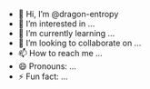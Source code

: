 - 👋 Hi, I’m @dragon-entropy
- 👀 I’m interested in ...
- 🌱 I’m currently learning ...
- 💞️ I’m looking to collaborate on ...
- 📫 How to reach me ...
- 😄 Pronouns: ...
- ⚡ Fun fact: ...

<!---
dragon-entropy/dragon-entropy is a ✨ special ✨ repository because its `README.md` (this file) appears on your GitHub profile.
You can click the Preview link to take a look at your changes.
--->
